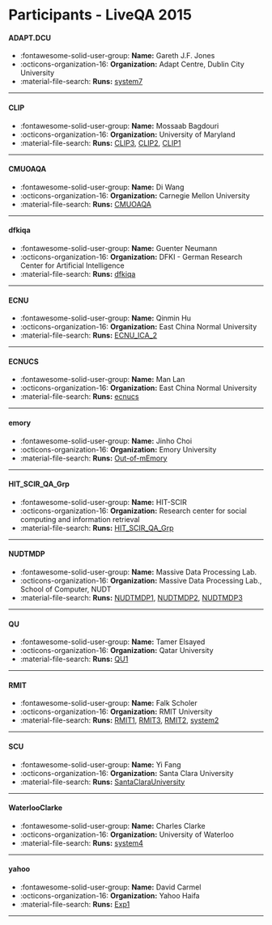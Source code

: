 # Participants - LiveQA 2015 

#### ADAPT.DCU
 - :fontawesome-solid-user-group: **Name:** Gareth J.F. Jones
 - :octicons-organization-16: **Organization:** Adapt Centre, Dublin City University
 - :material-file-search: **Runs:** [system7](./runs.md#system7) 

---
#### CLIP
 - :fontawesome-solid-user-group: **Name:** Mossaab Bagdouri
 - :octicons-organization-16: **Organization:** University of Maryland
 - :material-file-search: **Runs:** [CLIP3](./runs.md#clip3), [CLIP2](./runs.md#clip2), [CLIP1](./runs.md#clip1) 

---
#### CMUOAQA
 - :fontawesome-solid-user-group: **Name:** Di Wang
 - :octicons-organization-16: **Organization:** Carnegie Mellon University
 - :material-file-search: **Runs:** [CMUOAQA](./runs.md#cmuoaqa) 

---
#### dfkiqa
 - :fontawesome-solid-user-group: **Name:** Guenter Neumann
 - :octicons-organization-16: **Organization:** DFKI - German Research Center for Artificial Intelligence
 - :material-file-search: **Runs:** [dfkiqa](./runs.md#dfkiqa) 

---
#### ECNU
 - :fontawesome-solid-user-group: **Name:** Qinmin Hu
 - :octicons-organization-16: **Organization:** East China Normal University
 - :material-file-search: **Runs:** [ECNU_ICA_2](./runs.md#ecnu_ica_2) 

---
#### ECNUCS
 - :fontawesome-solid-user-group: **Name:** Man Lan
 - :octicons-organization-16: **Organization:** East China Normal University
 - :material-file-search: **Runs:** [ecnucs](./runs.md#ecnucs) 

---
#### emory
 - :fontawesome-solid-user-group: **Name:** Jinho Choi
 - :octicons-organization-16: **Organization:** Emory University
 - :material-file-search: **Runs:** [Out-of-mEmory](./runs.md#out-of-memory) 

---
#### HIT_SCIR_QA_Grp
 - :fontawesome-solid-user-group: **Name:** HIT-SCIR
 - :octicons-organization-16: **Organization:** Research center for social computing and information retrieval 
 - :material-file-search: **Runs:** [HIT_SCIR_QA_Grp](./runs.md#hit_scir_qa_grp) 

---
#### NUDTMDP
 - :fontawesome-solid-user-group: **Name:** Massive Data Processing Lab.
 - :octicons-organization-16: **Organization:** Massive Data Processing Lab., School of Computer, NUDT
 - :material-file-search: **Runs:** [NUDTMDP1](./runs.md#nudtmdp1), [NUDTMDP2](./runs.md#nudtmdp2), [NUDTMDP3](./runs.md#nudtmdp3) 

---
#### QU
 - :fontawesome-solid-user-group: **Name:** Tamer Elsayed
 - :octicons-organization-16: **Organization:** Qatar University
 - :material-file-search: **Runs:** [QU1](./runs.md#qu1) 

---
#### RMIT
 - :fontawesome-solid-user-group: **Name:** Falk Scholer
 - :octicons-organization-16: **Organization:** RMIT University
 - :material-file-search: **Runs:** [RMIT1](./runs.md#rmit1), [RMIT3](./runs.md#rmit3), [RMIT2](./runs.md#rmit2), [system2](./runs.md#system2) 

---
#### SCU
 - :fontawesome-solid-user-group: **Name:** Yi Fang
 - :octicons-organization-16: **Organization:** Santa Clara University
 - :material-file-search: **Runs:** [SantaClaraUniversity](./runs.md#santaclarauniversity) 

---
#### WaterlooClarke
 - :fontawesome-solid-user-group: **Name:** Charles Clarke
 - :octicons-organization-16: **Organization:** University of Waterloo
 - :material-file-search: **Runs:** [system4](./runs.md#system4) 

---
#### yahoo
 - :fontawesome-solid-user-group: **Name:** David Carmel
 - :octicons-organization-16: **Organization:** Yahoo Haifa
 - :material-file-search: **Runs:** [Exp1](./runs.md#exp1) 

---
